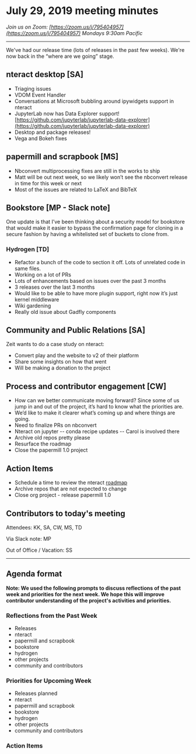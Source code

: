 # July 29, 2019 meeting minutes

_Join us on Zoom: [https://zoom.us/j/795404957](https://zoom.us/j/795404957) Mondays 9:30am Pacific_

---

  We've had our release time (lots of releases in the past few weeks). We're now back in the “where are we going” stage.

## nteract desktop [SA]

- Triaging issues
- VDOM Event Handler
- Conversations at Microsoft bubbling around ipywidgets support in nteract
- JupyterLab now has Data Explorer support! [https://github.com/jupyterlab/jupyterlab-data-explorer](https://github.com/jupyterlab/jupyterlab-data-explorer)
- Desktop and package releases!
- Vega and Bokeh fixes

## papermill and scrapbook [MS]

- Nbconvert multiprocessing fixes are still in the works to ship
- Matt will be out next week, so we likely won’t see the nbconvert release in time for this week or next
- Most of the issues are related to LaTeX and BibTeX

## Bookstore [MP - Slack note]

One update is that I’ve been thinking about a security model for bookstore that would make it easier to bypass the confirmation page for cloning in a secure fashion by having a whitelisted set of buckets to clone from.

### Hydrogen [TD]

*   Refactor a bunch of the code to section it off. Lots of unrelated code in same files.
*   Working on a lot of PRs
*   Lots of enhancements based on issues over the past 3 months
*   3 releases over the last 3 months
*   Would like to be able to have more plugin support, right now it’s just kernel middleware
*   Wiki gardening
*   Really old issue about Gadfly components

## Community and Public Relations [SA]

Zeit wants to do a case study on nteract:
-  Convert play and the website to v2 of their platform
- Share some insights on how that went
- Will be making a donation to the project

## Process and contributor engagement [CW]

- How can we better communicate moving forward? Since some of us jump in and out of the project, it’s hard to know what the priorities are.
- We’d like to make it clearer what’s coming up and where things are going.
- Need to finalize PRs on nbconvert
- Nteract on jupyter -- conda recipe updates -- Carol is involved there
- Archive old repos pretty please
- Resurface the roadmap
- Close the papermill 1.0 project

## Action Items

*   Schedule a time to review the nteract [roadmap](https://docs.google.com/document/d/1YDixHwNCWoPDUKeAmlR3q5c6ty1YklXuL2z53pL2lN4/edit#heading=h.6qsfzumpacqn)
*   Archive repos that are not expected to change
*   Close org project - release papermill 1.0

## Contributors to today's meeting

Attendees: KK, SA, CW, MS, TD

Via Slack note: MP

Out of Office / Vacation: SS

---

## Agenda format

**Note: We used the following prompts to discuss reflections of the past week and priorities for the next week. We hope this will improve contributor understanding of the project's activities and priorities.**

### Reflections from the Past Week

*   Releases
*   nteract
*   papermill and scrapbook
*   bookstore
*   hydrogen
*   other projects
*   community and contributors

### Priorities for Upcoming Week

*   Releases planned
*   nteract
*   papermill and scrapbook
*   bookstore
*   hydrogen
*   other projects
*   community and contributors

### Action Items
